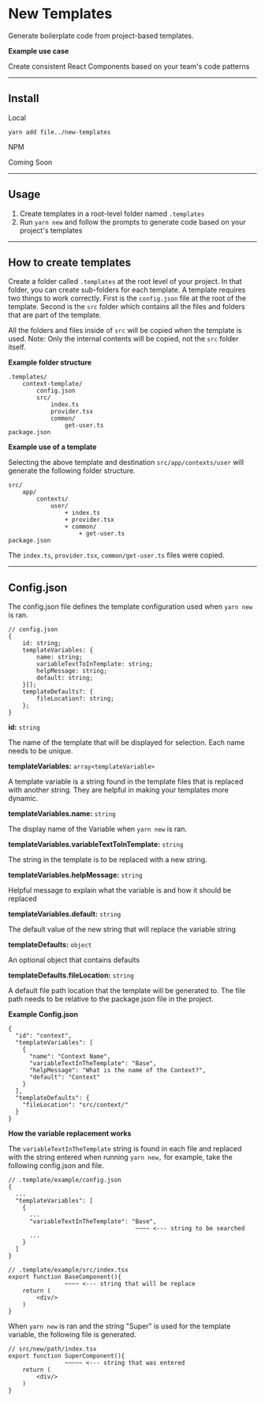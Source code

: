 # New Templates
Generate boilerplate code from project-based templates.

**Example use case**

Create consistent React Components based on your team's code patterns

---

## Install

Local

`yarn add file../new-templates`

NPM

Coming Soon

---

## Usage

1. Create templates in a root-level folder named `.templates`
2. Run `yarn new` and follow the prompts to generate code based on your project's templates

---

## How to create templates
Create a folder called `.templates` at the root level of your project. In that folder, you can create sub-folders for each template. A template requires two things to work correctly. First is the `config.json` file at the root of the template. Second is the `src` folder which contains all the files and folders that are part of the template. 

All the folders and files inside of `src` will be copied when the template is used. Note: Only the internal contents will be copied, not the `src` folder itself.

**Example folder structure**

```
.templates/
    context-template/
        config.json
        src/
            index.ts
            provider.tsx
            common/
                get-user.ts
package.json
```

**Example use of a template**

Selecting the above template and destination `src/app/contexts/user` will generate the following folder structure.

```
src/
    app/
        contexts/
            user/
                + index.ts
                + provider.tsx
                + common/
                    + get-user.ts
package.json
```

The `index.ts`, `provider.tsx`, `common/get-user.ts` files were copied.

---

## Config.json
The config.json file defines the template configuration used when `yarn new` is ran. 
```
// config.json
{
    id: string;
    templateVariables: {
        name: string;
        variableTextToInTemplate: string;
        helpMessage: string;
        default: string;
    }[];
    templateDefaults?: {
        fileLocation?: string;
    };
}
```
**id:** `string`

The name of the template that will be displayed for selection. Each name needs to be unique.

**templateVariables:** `array<templateVariable>`

A template variable is a string found in the template files that is replaced with another string. They are helpful in making your templates more dynamic. 

**templateVariables.name:** `string`

The display name of the Variable when `yarn new` is ran. 

**templateVariables.variableTextToInTemplate:** `string`

The string in the template is to be replaced with a new string.

**templateVariables.helpMessage:** `string`

Helpful message to explain what the variable is and how it should be replaced

**templateVariables.default:** `string`

The default value of the new string that will replace the variable string


**templateDefaults:** `object`

An optional object that contains defaults

**templateDefaults.fileLocation:** `string`

A default file path location that the template will be generated to. The file path needs to be relative to the package.json file in the project.


**Example Config.json**

```
{
  "id": "context",
  "templateVariables": [
    {
      "name": "Context Name",
      "variableTextInTheTemplate": "Base",
      "helpMessage": "What is the name of the Context?",
      "default": "Context"
    }
  ],
  "templateDefaults": {
    "fileLocation": "src/context/"
  }
}
```

**How the variable replacement works**

The `variableTextInTheTemplate` string is found in each file and replaced with the string entered when running `yarn new,` for example, take the following config.json and file.

```
// .template/example/config.json
{
  ...
  "templateVariables": [
    {
      ...
      "variableTextInTheTemplate": "Base",
                                    ~~~~ <--- string to be searched
      ...
    }
  ]
}
```
```
// .template/example/src/index.tsx
export function BaseComponent(){
                ~~~~ <--- string that will be replace
    return (
        <div/>
    )
}
```

When `yarn new` is ran and the string "Super" is used for the template variable, the following file is generated.

```
// src/new/path/index.tsx
export function SuperComponent(){
                ~~~~~ <--- string that was entered
    return (
        <div/>
    )
}
```